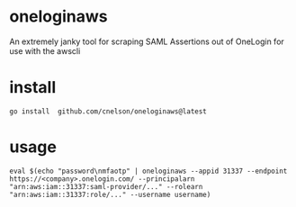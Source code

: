# oneloginaws
An extremely janky tool for scraping SAML Assertions out of OneLogin for use with the awscli


# install
```
go install  github.com/cnelson/oneloginaws@latest
```

# usage
```
eval $(echo "password\nmfaotp" | oneloginaws --appid 31337 --endpoint https://<company>.onelogin.com/ --principalarn "arn:aws:iam::31337:saml-provider/..." --rolearn "arn:aws:iam::31337:role/..." --username username)

```